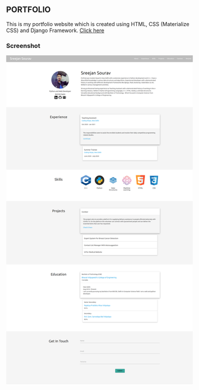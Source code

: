 ## PORTFOLIO
This is my portfolio website which is created using HTML, CSS (Materialize CSS) and Django Framework.
[Click here](https://sreejanportfolio.herokuapp.com/)

### Screenshot
![Output](screenshot.png)
